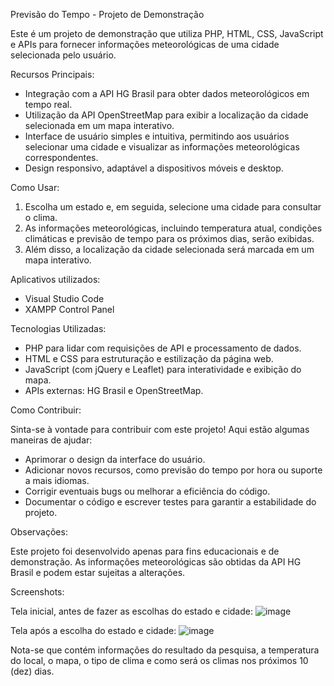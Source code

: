 Previsão do Tempo - Projeto de Demonstração

Este é um projeto de demonstração que utiliza PHP, HTML, CSS, JavaScript e APIs para fornecer informações meteorológicas de uma cidade selecionada pelo usuário.

Recursos Principais:

- Integração com a API HG Brasil para obter dados meteorológicos em tempo real.
- Utilização da API OpenStreetMap para exibir a localização da cidade selecionada em um mapa interativo.
- Interface de usuário simples e intuitiva, permitindo aos usuários selecionar uma cidade e visualizar as informações meteorológicas correspondentes.
- Design responsivo, adaptável a dispositivos móveis e desktop.

Como Usar:

1. Escolha um estado e, em seguida, selecione uma cidade para consultar o clima.
2. As informações meteorológicas, incluindo temperatura atual, condições climáticas e previsão de tempo para os próximos dias, serão exibidas.
3. Além disso, a localização da cidade selecionada será marcada em um mapa interativo.

Aplicativos utilizados:

- Visual Studio Code
- XAMPP Control Panel

Tecnologias Utilizadas:

- PHP para lidar com requisições de API e processamento de dados.
- HTML e CSS para estruturação e estilização da página web.
- JavaScript (com jQuery e Leaflet) para interatividade e exibição do mapa.
- APIs externas: HG Brasil e OpenStreetMap.

Como Contribuir:

Sinta-se à vontade para contribuir com este projeto! Aqui estão algumas maneiras de ajudar:

- Aprimorar o design da interface do usuário.
- Adicionar novos recursos, como previsão do tempo por hora ou suporte a mais idiomas.
- Corrigir eventuais bugs ou melhorar a eficiência do código.
- Documentar o código e escrever testes para garantir a estabilidade do projeto.

Observações:

Este projeto foi desenvolvido apenas para fins educacionais e de demonstração. As informações meteorológicas são obtidas da API HG Brasil e podem estar sujeitas a alterações.


Screenshots:

Tela inicial, antes de fazer as escolhas do estado e cidade: ![image](https://github.com/WesleyVianna/API_Clima/assets/105057731/e0a43474-ce09-4434-a6b9-73d0d3a5df3e)

Tela após a escolha do estado e cidade: ![image](https://github.com/WesleyVianna/API_Clima/assets/105057731/0412c9a5-6f80-47a1-96ba-bb8db9f254de)

Nota-se que contém informações do resultado da pesquisa, a temperatura do local, o mapa, o tipo de clima e como será os climas nos próximos 10 (dez) dias.


